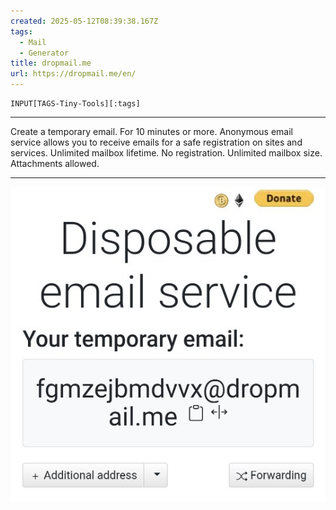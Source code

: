 ```yaml
---
created: 2025-05-12T08:39:38.167Z
tags: 
  - Mail
  - Generator
title: dropmail.me
url: https://dropmail.me/en/
---
```

```meta-bind
INPUT[TAGS-Tiny-Tools][:tags]
```

___
Create a temporary email. For 10 minutes or more. Anonymous email service allows you to receive emails for a safe registration on sites and services. Unlimited mailbox lifetime. No registration. Unlimited mailbox size. Attachments allowed.
___

![](_attachments/dropmail-me.jpg)
